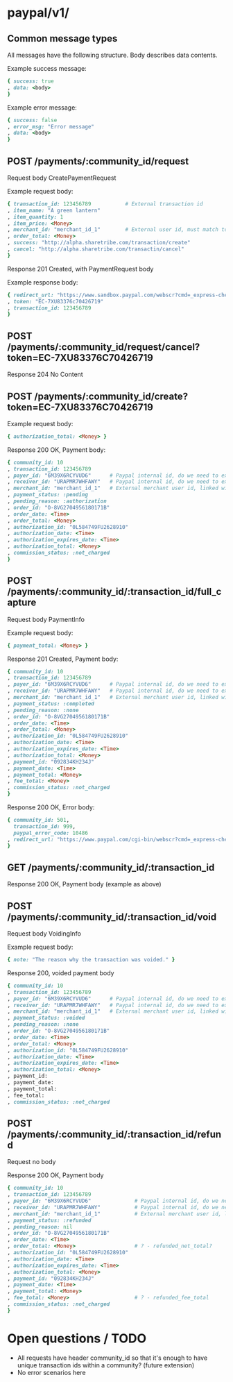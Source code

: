 
# paypal/v1/

## Common message types

All messages have the following structure. Body describes data contents.

Example success message:

```ruby
{ success: true
, data: <body>
}
```

Example error message:

```ruby
{ success: false
, error_msg: "Error message"
, data: <body>
}
```

## POST /payments/:community_id/request

Request body CreatePaymentRequest

Example request body:

```ruby
{ transaction_id: 123456789           # External transaction id
, item_name: "A green lantern"
, item_quantity: 1
, item_price: <Money>
, merchant_id: "merchant_id_1"        # External user id, must match to an existing paypal account
, order_total: <Money>
, success: "http://alpha.sharetribe.com/transaction/create"
, cancel: "http://alpha.sharetribe.com/transactin/cancel"
}
```

Response 201 Created, with PaymentRequest body

Example response body:

```ruby
{ redirect_url: "https://www.sandbox.paypal.com/webscr?cmd=_express-checkout&token=EC-7XU83376C70426719&useraction=commit"
, token: "EC-7XU83376c70426719"
, transaction_id: 123456789
}
```

## POST /payments/:community_id/request/cancel?token=EC-7XU83376C70426719

Response 204 No Content

## POST /payments/:community_id/create?token=EC-7XU83376C70426719

Example request body:

```ruby
{ authorization_total: <Money> }
```

Response 200 OK, Payment body:

```ruby
{ community_id: 10
, transaction_id: 123456789
, payer_id: "6M39X6RCYVUD6"      # Paypal internal id, do we need to expose it?
, receiver_id: "URAPMR7WHFAWY"   # Paypal internal id, do we need to expose it?
, merchant_id: "merchant_id_1"   # External merchant user id, linked with the receiver_id
, payment_status: :pending
, pending_reason: :authorization
, order_id: "O-8VG2704956180171B"
, order_date: <Time>
, order_total: <Money>
, authorization_id: "0L584749FU2628910"
, authorization_date: <Time>
, authorization_expires_date: <Time>
, authorization_total: <Money>
, commission_status: :not_charged
}
```

## POST /payments/:community_id/:transaction_id/full_capture

Request body PaymentInfo

Example request body:

```ruby
{ payment_total: <Money> }
```

Response 201 Created, Payment body:

```ruby
{ community_id: 10
, transaction_id: 123456789
, payer_id: "6M39X6RCYVUD6"      # Paypal internal id, do we need to expose it?
, receiver_id: "URAPMR7WHFAWY"   # Paypal internal id, do we need to expose it?
, merchant_id: "merchant_id_1"   # External merchant user id, linked with the receiver_id
, payment_status: :completed
, pending_reason: :none
, order_id: "O-8VG2704956180171B"
, order_date: <Time>
, order_total: <Money>
, authorization_id: "0L584749FU2628910"
, authorization_date: <Time>
, authorization_expires_date: <Time>
, authorization_total: <Money>
, payment_id: "092834KH234J"
, payment_date: <Time>
, payment_total: <Money>
, fee_total: <Money>
, commission_status: :not_charged
}
```

Response 200 OK, Error body:

```ruby
{ community_id: 501,
  transaction_id: 999,
  paypal_error_code: 10486
, redirect_url: "https://www.paypal.com/cgi-bin/webscr?cmd=_express-checkout&token=EC-ABCDE12345"
}
```

## GET /payments/:community_id/:transaction_id

Response 200 OK, Payment body (example as above)


## POST /payments/:community_id/:transaction_id/void

Request body VoidingInfo

Example request body:

```ruby
{ note: "The reason why the transaction was voided." }
```

Response 200, voided payment body

```ruby
{ community_id: 10
, transaction_id: 123456789
, payer_id: "6M39X6RCYVUD6"      # Paypal internal id, do we need to expose it?
, receiver_id: "URAPMR7WHFAWY"   # Paypal internal id, do we need to expose it?
, merchant_id: "merchant_id_1"   # External merchant user id, linked with the receiver_id
, payment_status: :voided
, pending_reason: :none
, order_id: "O-8VG2704956180171B"
, order_date: <Time>
, order_total: <Money>
, authorization_id: "0L584749FU2628910"
, authorization_date: <Time>
, authorization_expires_date: <Time>
, authorization_total: <Money>
, payment_id:
, payment_date:
, payment_total:
, fee_total:
, commission_status: :not_charged
```

## POST /payments/:community_id/:transaction_id/refund

Request no body

Response 200 OK, Payment body

```ruby
{ community_id: 10
, transaction_id: 123456789
, payer_id: "6M39X6RCYVUD6"              # Paypal internal id, do we need to expose it?
, receiver_id: "URAPMR7WHFAWY"           # Paypal internal id, do we need to expose it?
, merchant_id: "merchant_id_1"           # External merchant user id, linked with the receiver_id
, payment_status: :refunded
, pending_reason: nil
, order_id: "O-8VG2704956180171B"
, order_date: <Time>
, order_total: <Money>                   # ? - refunded_net_total?
, authorization_id: "0L584749FU2628910"
, authorization_date: <Time>
, authorization_expires_date: <Time>
, authorization_total: <Money>
, payment_id: "092834KH234J"
, payment_date: <Time>
, payment_total: <Money>
, fee_total: <Money>                     # ? - refunded_fee_total
, commission_status: :not_charged
}
```

# Open questions / TODO

* All requests have header community_id so that it's enough to have unique transaction ids within a community? (future extension)
* No error scenarios here
